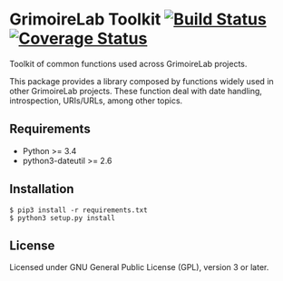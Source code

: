 # GrimoireLab Toolkit [![Build Status](https://github.com/chaoss/grimoirelab-toolkit/workflows/build/badge.svg)](https://github.com/chaoss/grimoirelab-toolkit/actions?query=workflow:build+branch:master+event:push) [![Coverage Status](https://img.shields.io/coveralls/vchrombie/grimoirelab-toolkit.svg)](https://coveralls.io/r/vchrombie/grimoirelab-toolkit?branch=master)

Toolkit of common functions used across GrimoireLab projects.

This package provides a library composed by functions widely used in other
GrimoireLab projects. These function deal with date handling, introspection,
URIs/URLs, among other topics.

## Requirements

* Python >= 3.4
* python3-dateutil >= 2.6

## Installation

```
$ pip3 install -r requirements.txt
$ python3 setup.py install
```

## License

Licensed under GNU General Public License (GPL), version 3 or later.
